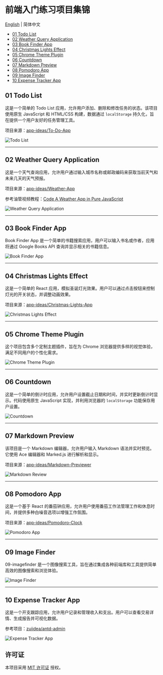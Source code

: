 # 前端入门练习项目集锦

[English](./README.md) | 简体中文

- [01 Todo List](./01-todolist/README.md)
- [02 Weather Query Application](./02-weatherapp/README.md)
- [03 Book Finder App](./03-bookfinder/README.md)
- [04 Christmas Lights Effect](./04-christmaslight/README.md)
- [05 Chrome Theme Plugin](./05-chromethemeextension/README.md)
- [06 Countdown](./06-countdownapp/README.md)
- [07 Markdown Preview](./07-markdownpreview/README.md)
- [08 Pomodoro App](./08-pomodoro/README.md)
- [09 Image Finder](./09-imagefinder/README.md)
- [10 Expense Tracker App](./10-expensetrackerapp/README.md)

## 01 Todo List

这是一个简单的 Todo List 应用，允许用户添加、删除和修改任务的状态。该项目使用原生 JavaScript 和 HTML/CSS 构建，数据通过 `localStorage` 持久化，旨在提供一个用户友好的任务管理工具。

项目来源：[app-ideas/To-Do-App](https://github.com/florinpop17/app-ideas/blob/master/Projects/2-Intermediate/To-Do-App.md)

![Todo List](./img-storage/01-todolist.jpg)

---

## 02 Weather Query Application

这是一个天气查询应用，允许用户通过输入城市名称或邮政编码来获取当前天气和未来几天的天气预报。

项目来源：[app-ideas/Weather-App](https://github.com/florinpop17/app-ideas/blob/master/Projects/1-Beginner/Weather-App.md)

参考油管视频教程：[Code A Weather App in Pure JavaScript](https://youtu.be/ZPG2wGNj6J4?si=zz_2-qsFUZkJp1ab)

![Weather Query Application](./img-storage/02-weatherapp.jpg)

---

## 03 Book Finder App

Book Finder App 是一个简单的书籍搜索应用，用户可以输入书名或作者，应用将通过 Google Books API 查询并显示相关的书籍信息。

![Book Finder App](./img-storage/03-bookfinder.jpg)

---

## 04 Christmas Lights Effect

这是一个简单的 React 应用，模拟圣诞灯光效果。用户可以通过点击按钮来控制灯光的开关状态，并调整动画效果。

项目来源：[app-ideas/Christmas-Lights-App](https://github.com/florinpop17/app-ideas/blob/master/Projects/1-Beginner/Christmas-Lights-App.md)

![Christmas Lights Effect](./img-storage/04-christmaslight.jpg)

---

## 05 Chrome Theme Plugin

这个项目包含多个定制主题插件，旨在为 Chrome 浏览器提供多样的视觉体验，满足不同用户的个性化需求。

![Chrome Theme Plugin](./img-storage/05-chromethemeextension.jpg)

---

## 06 Countdown

这是一个简单的倒计时应用，允许用户设置截止日期和时间，并实时更新倒计时显示。代码使用原生 JavaScript 实现，并利用浏览器的 `localStorage` 功能保存用户设置。

![Countdown](./img-storage/06-countdownapp.jpg)

---

## 07 Markdown Preview

该项目是一个 Markdown 编辑器，允许用户输入 Markdown 语法并实时预览。它使用 Ace 编辑器和 Marked.js 进行解析和显示。

项目来源：[app-ideas/Markdown-Previewer](https://github.com/florinpop17/app-ideas/blob/master/Projects/2-Intermediate/Markdown-Previewer.md)

![Markdown Review](./img-storage/07-markdownpreview.jpg)

---

## 08 Pomodoro App

这是一个基于 React 的番茄钟应用，允许用户使用番茄工作法管理工作和休息时间，并提供多种白噪音选项以增强工作氛围。

项目来源：[app-ideas/Pomodoro-Clock](https://github.com/florinpop17/app-ideas/blob/master/Projects/1-Beginner/Pomodoro-Clock.md)

![Pomodoro App](./img-storage/08-pomodora.jpg)

---

## 09 Image Finder

09-imagefinder 是一个图像搜索工具，旨在通过集成各种前端库和工具提供简单高效的图像搜索和浏览体验。

![Image Finder](./img-storage/09-imagefinder.jpg)

---

## 10 Expense Tracker App

这是一个开支跟踪应用，允许用户记录和管理收入和支出。用户可以查看交易详情、生成报告并可视化数据。

参考项目：[zuiidea/antd-admin](https://github.com/zuiidea/antd-admin)

![Expense Tracker App](./img-storage/10-expensetrackerapp.jpg)

## 许可证

本项目采用 [MIT 许可证](./LICENSE) 授权。
